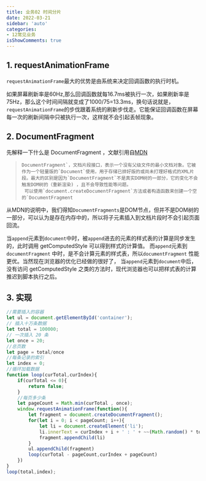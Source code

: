```yaml
---
title: 业务02 时间分片
date: 2022-03-21
sidebar: 'auto'
categories:
- 12常见业务
isShowComments: true
---
```


## 1. requestAnimationFrame

​	`requestAnimationFrame`最大的优势是由系统来决定回调函数的执行时机。

​	如果屏幕刷新率是60Hz,那么回调函数就每16.7ms被执行一次，如果刷新率是75Hz，那么这个时间间隔就变成了1000/75=13.3ms，换句话说就是，`requestAnimationFrame`的步伐跟着系统的刷新步伐走。它能保证回调函数在屏幕每一次的刷新间隔中只被执行一次，这样就不会引起丢帧现象。

## 2. DocumentFragment

先解释一下什么是 DocumentFragment ，文献引用自[MDN](https://link.juejin.cn?target=https%3A%2F%2Fdeveloper.mozilla.org%2Fzh-CN%2Fdocs%2FWeb%2FAPI%2FDocumentFragment)

> ```
> DocumentFragment`，文档片段接口，表示一个没有父级文件的最小文档对象。它被作为一个轻量版的`Document`使用，用于存储已排好版的或尚未打理好格式的XML片段。最大的区别是因为`DocumentFragment`不是真实DOM树的一部分，它的变化不会触发DOM树的（重新渲染) ，且不会导致性能等问题。
>  可以使用`document.createDocumentFragment`方法或者构造函数来创建一个空的`DocumentFragment
> ```

​	从MDN的说明中，我们得知`DocumentFragments`是DOM节点，但并不是DOM树的一部分，可以认为是存在内存中的，所以将子元素插入到文档片段时不会引起页面回流。

​	当`append`元素到`document`中时，被`append`进去的元素的样式表的计算是同步发生的，此时调用 getComputedStyle 可以得到样式的计算值。 而`append`元素到`documentFragment` 中时，是不会计算元素的样式表，所以`documentFragment` 性能更优。当然现在浏览器的优化已经做的很好了， 当`append`元素到`document`中后，没有访问 getComputedStyle 之类的方法时，现代浏览器也可以把样式表的计算推迟到脚本执行之后。

## 3. 实现

```js
//需要插入的容器
let ul = document.getElementById('container');
// 插入十万条数据
let total = 100000;
// 一次插入 20 条
let once = 20;
//总页数
let page = total/once
//每条记录的索引
let index = 0;
//循环加载数据
function loop(curTotal,curIndex){
    if(curTotal <= 0){
        return false;
    }
    //每页多少条
    let pageCount = Math.min(curTotal , once);
    window.requestAnimationFrame(function(){
        let fragment = document.createDocumentFragment();
        for(let i = 0; i < pageCount; i++){
            let li = document.createElement('li');
            li.innerText = curIndex + i + ' : ' + ~~(Math.random() * total)
            fragment.appendChild(li)
        }
        ul.appendChild(fragment)
        loop(curTotal - pageCount,curIndex + pageCount)
    })
}
loop(total,index);
```

